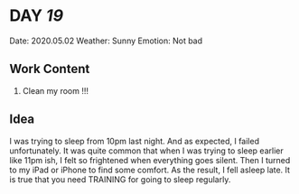 # DAY _19_
Date: 2020.05.02
Weather: Sunny
Emotion: Not bad
## Work Content
1. Clean my room !!!
## Idea
I was trying to sleep from 10pm last night. And as expected, I failed unfortunately.
It was quite common that when I was trying to sleep earlier like 11pm ish, I felt so frightened when everything goes silent.
Then I turned to my iPad or iPhone to find some comfort. As the result, I fell asleep late.
It is true that you need TRAINING for going to sleep regularly.
